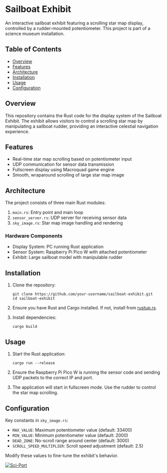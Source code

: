 # Sailboat Exhibit

An interactive sailboat exhibit featuring a scrolling star map display, controlled by a rudder-mounted potentiometer. This project is part of a science museum installation.

## Table of Contents

- [Overview](#overview)
- [Features](#features)
- [Architecture](#architecture)
- [Installation](#installation)
- [Usage](#usage)
- [Configuration](#configuration)

## Overview

This repository contains the Rust code for the display system of the Sailboat Exhibit. The exhibit allows visitors to control a scrolling star map by manipulating a sailboat rudder, providing an interactive celestial navigation experience.

## Features

- Real-time star map scrolling based on potentiometer input
- UDP communication for sensor data transmission
- Fullscreen display using Macroquad game engine
- Smooth, wraparound scrolling of large star map image

## Architecture

The project consists of three main Rust modules:

1. `main.rs`: Entry point and main loop
2. `sensor_server.rs`: UDP server for receiving sensor data
3. `sky_image.rs`: Star map image handling and rendering

### Hardware Components

- Display System: PC running Rust application
- Sensor System: Raspberry Pi Pico W with attached potentiometer
- Exhibit: Large sailboat model with manipulable rudder

## Installation

1. Clone the repository:

   ```
   git clone https://github.com/your-username/sailboat-exhibit.git
   cd sailboat-exhibit
   ```

2. Ensure you have Rust and Cargo installed. If not, install from [rustup.rs](https://rustup.rs/).

3. Install dependencies:
   ```
   cargo build
   ```

## Usage

1. Start the Rust application:

   ```
   cargo run --release
   ```

2. Ensure the Raspberry Pi Pico W is running the sensor code and sending UDP packets to the correct IP and port.

3. The application will start in fullscreen mode. Use the rudder to control the star map scrolling.

## Configuration

Key constants in `sky_image.rs`:

- `MAX_VALUE`: Maximum potentiometer value (default: 33400)
- `MIN_VALUE`: Minimum potentiometer value (default: 2000)
- `DEAD_ZONE`: No-scroll range around center (default: 3000)
- `SCROLL_SPEED_MULTIPLIER`: Scroll speed adjustment (default: 2.5)

Modify these values to fine-tune the exhibit's behavior.

[![Sci-Port](https://cdn.freebiesupply.com/logos/large/2x/sci-port-logo-png-transparent.png)](https://sci-port.org/)
